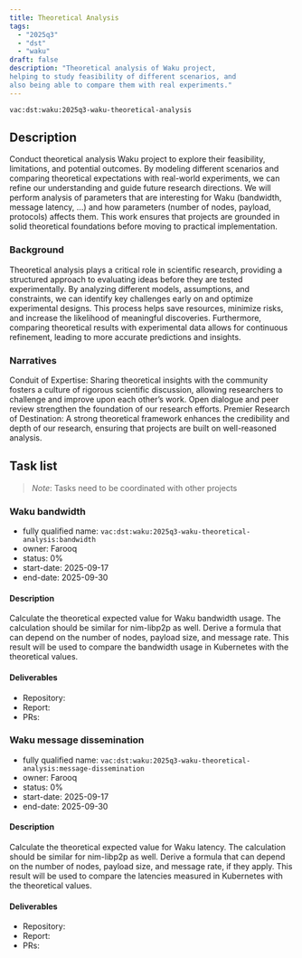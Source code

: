 ```yaml
---
title: Theoretical Analysis
tags:
  - "2025q3"
  - "dst"
  - "waku"
draft: false
description: "Theoretical analysis of Waku project, 
helping to study feasibility of different scenarios, and 
also being able to compare them with real experiments."
---
```


`vac:dst:waku:2025q3-waku-theoretical-analysis`

## Description
Conduct theoretical analysis Waku project
to explore their feasibility, limitations, and potential outcomes.
By modeling different scenarios and comparing theoretical expectations
with real-world experiments, we can refine our understanding
and guide future research directions.
We will perform analysis of parameters that are
interesting for Waku (bandwidth, message latency, ...) and how
parameters (number of nodes, payload, protocols) affects them.
This work ensures that projects are grounded in solid theoretical foundations
before moving to practical implementation.

### Background
Theoretical analysis plays a critical role in scientific research,
providing a structured approach to evaluating ideas before they are tested experimentally. 
By analyzing different models, assumptions, and constraints, 
we can identify key challenges early on and optimize experimental designs.
This process helps save resources, minimize risks, 
and increase the likelihood of meaningful discoveries. 
Furthermore, comparing theoretical results with experimental data
allows for continuous refinement, leading to more accurate predictions and insights.

### Narratives
Conduit of Expertise: Sharing theoretical insights with the community 
fosters a culture of rigorous scientific discussion, 
allowing researchers to challenge and improve upon each other’s work.
Open dialogue and peer review strengthen the foundation of our research efforts.
Premier Research of Destination: A strong theoretical framework
enhances the credibility and depth of our research, 
ensuring that projects are built on well-reasoned analysis.


## Task list

> *Note*: Tasks need to be coordinated with other projects

### Waku bandwidth

* fully qualified name: `vac:dst:waku:2025q3-waku-theoretical-analysis:bandwidth`
* owner: Farooq
* status: 0%
* start-date: 2025-09-17
* end-date: 2025-09-30

#### Description
Calculate the theoretical expected value for Waku bandwidth usage. 
The calculation should be similar for nim-libp2p as well.
Derive a formula that can depend on the number of nodes, 
payload size, and message rate. This result will be used to compare the bandwidth usage
in Kubernetes with the theoretical values. 

#### Deliverables
- Repository:
- Report:
- PRs: 

### Waku message dissemination

* fully qualified name: `vac:dst:waku:2025q3-waku-theoretical-analysis:message-dissemination`
* owner: Farooq
* status: 0%
* start-date: 2025-09-17
* end-date: 2025-09-30

#### Description
Calculate the theoretical expected value for Waku latency. 
The calculation should be similar for nim-libp2p as well.
Derive a formula that can depend on the number of nodes, 
payload size, and message rate, if they apply. This result 
will be used to compare the latencies measured
in Kubernetes with the theoretical values. 

#### Deliverables
- Repository:
- Report:
- PRs: 

